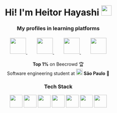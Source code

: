 <h1 align="center">Hi! I'm Heitor Hayashi <img src="https://media.giphy.com/media/v1.Y2lkPTc5MGI3NjExcDl1Z2R4d2V6eG5tY2Z1Z3R4a2UybmN6N2V6bmR1d3B5dGJjY3F6ZyZlcD12MV9pbnRlcm5hbF9naWZfYnlfaWQmY3Q9cw/hvRJCLFzcasrR4ia7z/giphy.gif" height="32" /></h1>

<h3 align="center">My profiles in learning platforms</h3>

<div align="center" style="margin: 20px 0;">
  <a href="https://tryhackme.com/p/heitorHayashi" style="margin: 0 15px;">
    <img src="https://tryhackme.com/img/THMlogo.png" height="50">
  </a>
  <a href="https://leetcode.com/u/hayashiHeitor/" style="margin: 0 15px;">
    <img src="https://leetcode.com/static/images/LeetCode_logo_rvs.png" height="50">
  </a>
  <a href="https://www.hackerrank.com/profile/heitorhayashife1" style="margin: 0 15px;">
    <img src="https://upload.wikimedia.org/wikipedia/commons/4/40/HackerRank_Icon-1000px.png" height="50">
  </a>
  <a href="https://judge.beecrowd.com/pt/profile/969858" style="margin: 0 15px;">
    <img src="https://www.beecrowd.com.br/judge/img/5.0/logo-beecrowd.png" height="50">
  </a>
</div>

<p align="center">
  <b>Top 1%</b> on Beecrowd 🏆<br>
  Software engineering student at <img src="https://42.fr/wp-content/uploads/2021/05/42-Final-sigle-seul.png" height="20"> <b>São Paulo</b> 🚀
</p>

<h3 align="center">Tech Stack</h3>

<p align="center">
  <img src="https://cdn.jsdelivr.net/gh/devicons/devicon/icons/c/c-original.svg" width="40" height="40" />
  <img src="https://cdn.jsdelivr.net/gh/devicons/devicon/icons/css3/css3-original.svg" width="40" height="40" />
  <img src="https://cdn.jsdelivr.net/gh/devicons/devicon/icons/html5/html5-original.svg" width="40" height="40" />
  <img src="https://cdn.jsdelivr.net/gh/devicons/devicon/icons/javascript/javascript-original.svg" width="40" height="40" />
  <img src="https://cdn.jsdelivr.net/gh/devicons/devicon/icons/python/python-original.svg" width="40" height="40" />
  <img src="https://cdn.jsdelivr.net/gh/devicons/devicon/icons/mysql/mysql-original.svg" width="40" height="40" />
  <img src="https://cdn.jsdelivr.net/gh/devicons/devicon/icons/r/r-original.svg" width="40" height="40" />
</p>
